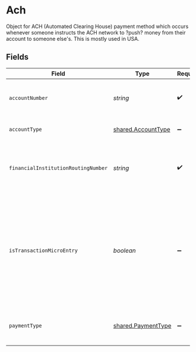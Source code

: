 # Ach

Object for ACH (Automated Clearing House) payment method which occurs whenever someone instructs the ACH network to ?push? money from their account to someone else's. This is mostly used in USA.


## Fields

| Field                                                                                                                                                                                        | Type                                                                                                                                                                                         | Required                                                                                                                                                                                     | Description                                                                                                                                                                                  |
| -------------------------------------------------------------------------------------------------------------------------------------------------------------------------------------------- | -------------------------------------------------------------------------------------------------------------------------------------------------------------------------------------------- | -------------------------------------------------------------------------------------------------------------------------------------------------------------------------------------------- | -------------------------------------------------------------------------------------------------------------------------------------------------------------------------------------------- |
| `accountNumber`                                                                                                                                                                              | *string*                                                                                                                                                                                     | :heavy_check_mark:                                                                                                                                                                           | Identifies a unique occurrence of a payment account.                                                                                                                                         |
| `accountType`                                                                                                                                                                                | [shared.AccountType](../../../sdk/models/shared/accounttype.md)                                                                                                                              | :heavy_minus_sign:                                                                                                                                                                           | Type of banking account.                                                                                                                                                                     |
| `financialInstitutionRoutingNumber`                                                                                                                                                          | *string*                                                                                                                                                                                     | :heavy_check_mark:                                                                                                                                                                           | Identifies the routing and transit number. In the United  States it's 8-9 numeric characters.                                                                                                |
| `isTransactionMicroEntry`                                                                                                                                                                    | *boolean*                                                                                                                                                                                    | :heavy_minus_sign:                                                                                                                                                                           | Indicates If a Micro-Entry  is used for account validation purposes. *Micro-Entries are defined as ACH credits of less than $1 and any offsetting ACH debits to verify a Receiver?s account. |
| `paymentType`                                                                                                                                                                                | [shared.PaymentType](../../../sdk/models/shared/paymenttype.md)                                                                                                                              | :heavy_minus_sign:                                                                                                                                                                           | Identifies how accountholders  initiated debits to their accounts .                                                                                                                          |